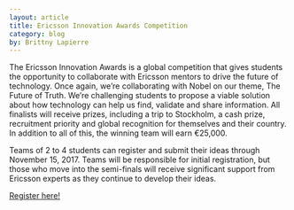 ```yaml
---
layout: article
title: Ericsson Innovation Awards Competition
category: blog
by: Brittny Lapierre
---
```

The Ericsson Innovation Awards is a global competition that gives students the opportunity to collaborate with Ericsson mentors to drive the future of technology. Once again, we’re collaborating with Nobel on our theme, The Future of Truth. We’re challenging students to propose a viable solution about how technology can help us find, validate and share information. All finalists will receive prizes, including a trip to Stockholm, a cash prize, recruitment priority and global recognition for themselves and their country. In addition to all of this, the winning team will earn €25,000.
 
Teams of 2 to 4 students can register and submit their ideas through November 15, 2017.  Teams will be responsible for initial registration, but those who move into the semi-finals will receive significant support from Ericsson experts as they continue to develop their ideas.

<a href="https://www.ericsson.com/en/events/eia-2018" target="_blank">Register here!</a>
